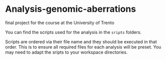 # Analysis-genomic-aberrations
final project for the course at the University of Trento

You can find the scripts used for the analysis in the `sripts` folders. 

Scripts are ordered via their file name and they should be executed in that order. 
This is to ensure all required files for each analysis will be preset. 
You may need to adapt the sripts to your workspace directories. 

